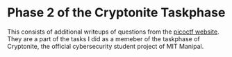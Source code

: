 # Phase 2 of the Cryptonite Taskphase

This consists of additional writeups of questions from the [picoctf website](picoctf.org). They are a part of the tasks I did as a memeber of the taskphase of Cryptonite, the official cybersecurity student project of MIT Manipal.
